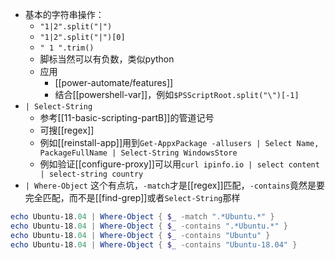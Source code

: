 - 基本的字符串操作：
  - `"1|2".split("|")`
  - `"1|2".split("|")[0]`
  - `" 1 ".trim()`
  - 脚标当然可以有负数，类似python
  - 应用
    - [[power-automate/features]]
    - 结合[[powershell-var]]，例如`$PSScriptRoot.split("\")[-1]`
- `| Select-String`
  - 参考[[11-basic-scripting-partB]]的管道记号
  - 可搜[[regex]]
  - 例如[[reinstall-app]]用到`Get-AppxPackage -allusers | Select Name, PackageFullName | Select-String WindowsStore`
  - 例如验证[[configure-proxy]]可以用`curl ipinfo.io | select content | select-string country`
- `| Where-Object`
这个有点坑，`-match`才是[[regex]]匹配，`-contains`竟然是要完全匹配，而不是[[find-grep]]或者`Select-String`那样
```powershell
echo Ubuntu-18.04 | Where-Object { $_ -match ".*Ubuntu.*" }
echo Ubuntu-18.04 | Where-Object { $_ -contains ".*Ubuntu.*" }
echo Ubuntu-18.04 | Where-Object { $_ -contains "Ubuntu" }    
echo Ubuntu-18.04 | Where-Object { $_ -contains "Ubuntu-18.04" }
```